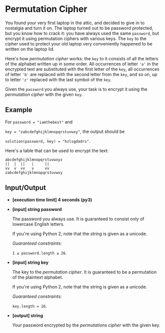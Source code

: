 # Permutation Cipher

You found your very first laptop in the attic, and decided to give in to nostalgia and turn it on. The laptop turned out to be password protected, but you know how to crack it: you have always used the same `password`, but encrypt it using permutation ciphers with various keys. The `key` to the cipher used to protect your old laptop very conveniently happened to be written on the laptop lid.

Here's how *permutation cipher* works: the `key` to it consists of all the letters of the alphabet written up in some order. All occurrences of letter `'a'` in the encrypted text are substituted with the first letter of the `key`, all occurrences of letter `'b'` are replaced with the second letter from the `key`, and so on, up to letter `'z'` replaced with the last symbol of the `key`.

Given the `password` you always use, your task is to encrypt it using the *permutation cipher* with the given `key`.

## Example

For `password = "iamthebest"` and

`key = "zabcdefghijklmnopqrstuvwxy"`, the output should be

`solution(password, key) = "hzlsgdadrs"`.

Here's a table that can be used to encrypt the text:

```
abcdefghijklmnopqrstuvwxyz
||  |  ||   |     || 
vv  v  vv   v     vv
zabcdefghijklmnopqrstuvwxy
```

## Input/Output

- **[execution time limit] 4 seconds (py3)**

- **[input] string password**

	The password you always use. It is guaranteed to consist only of lowercase English letters.

	If you're using Python 2, note that the string is given as a unicode.

	*Guaranteed constraints:*

	`1 ≤ password.length ≤ 26`.

- **[input] string key**

	The key to the *permutation cipher*. It is guaranteed to be a permutation of the plaintext alphabet.

	If you're using Python 2, note that the string is given as a unicode.

	*Guaranteed constraints:*

	`key.length = 26`.

- **[output] string**

	Your password encrypted by the *permutations cipher* with the given key.

